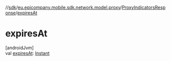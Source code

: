 //[sdk](../../../index.md)/[eu.epicompany.mobile.sdk.network.model.proxy](../index.md)/[ProxyIndicatorsResponse](index.md)/[expiresAt](expires-at.md)

# expiresAt

[androidJvm]\
val [expiresAt](expires-at.md): [Instant](https://developer.android.com/reference/kotlin/java/time/Instant.html)
